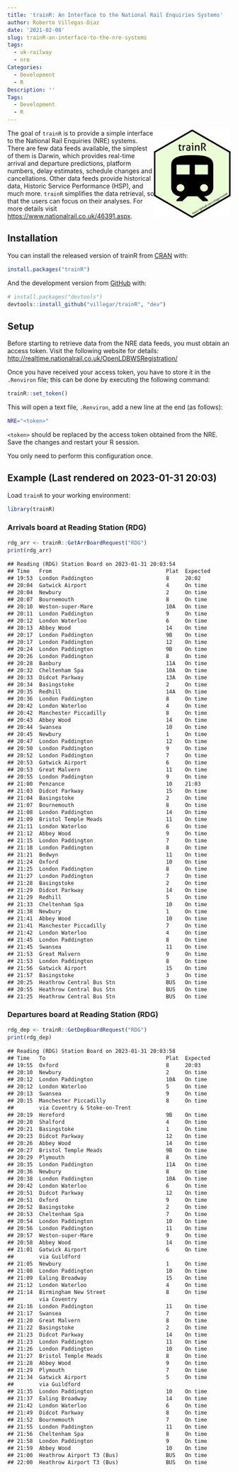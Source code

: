 ```yaml
---
title: 'trainR: An Interface to the National Rail Enquiries Systems'
author: Roberto Villegas-Diaz
date: '2021-02-08'
slug: trainR-an-interface-to-the-nre-systems
tags:
  - uk-railway
  - nre
Categories:
  - Development
  - R
Description: ''
Tags:
  - Development
  - R
---
```


<img src="https://raw.githubusercontent.com/villegar/trainR/main/inst/images/logo.png" alt="logo" align="right" height=200px/>

The goal of `trainR` is to provide a simple interface to the 
National Rail Enquiries (NRE) systems. There are few data feeds 
available, the simplest of them is Darwin, which provides real-time 
arrival and departure predictions, platform numbers, delay estimates, 
schedule changes and cancellations. Other data feeds provide historical 
data, Historic Service Performance (HSP), and much more. `trainR` 
simplifies the data retrieval, so that the users can focus on their 
analyses. For more details visit 
https://www.nationalrail.co.uk/46391.aspx.

## Installation

You can install the released version of trainR from [CRAN](https://CRAN.R-project.org) with:

``` r
install.packages("trainR")
```

And the development version from [GitHub](https://github.com/) with:

``` r
# install.packages("devtools")
devtools::install_github("villegar/trainR", "dev")
```

## Setup
Before starting to retrieve data from the NRE data feeds, you must obtain an access token. 
Visit the following website for details: http://realtime.nationalrail.co.uk/OpenLDBWSRegistration/

Once you have received your access token, you have to store it in the `.Renviron` file; this can be 
done by executing the following command:


```r
trainR::set_token()
```

This will open a text file, `.Renviron`, add a new line at the end (as follows):

```bash
NRE="<token>"
```

`<token>` should be replaced by the access token obtained from the NRE. Save the changes and restart 
your R session.

You only need to perform this configuration once.

## Example (Last rendered on 2023-01-31 20:03)

Load `trainR` to your working environment:

```r
library(trainR)
```

### Arrivals board at Reading Station (RDG)


```r
rdg_arr <- trainR::GetArrBoardRequest("RDG")
print(rdg_arr)
```

```
## Reading (RDG) Station Board on 2023-01-31 20:03:54
## Time   From                                    Plat  Expected
## 19:53  London Paddington                       8     20:02
## 20:04  Gatwick Airport                         4     On time
## 20:04  Newbury                                 2     On time
## 20:07  Bournemouth                             8     On time
## 20:10  Weston-super-Mare                       10A   On time
## 20:11  London Paddington                       9     On time
## 20:12  London Waterloo                         6     On time
## 20:13  Abbey Wood                              14    On time
## 20:17  London Paddington                       9B    On time
## 20:17  London Paddington                       12    On time
## 20:24  London Paddington                       9B    On time
## 20:26  London Paddington                       8     On time
## 20:28  Banbury                                 11A   On time
## 20:32  Cheltenham Spa                          10A   On time
## 20:33  Didcot Parkway                          13A   On time
## 20:34  Basingstoke                             2     On time
## 20:35  Redhill                                 14A   On time
## 20:36  London Paddington                       8     On time
## 20:42  London Waterloo                         4     On time
## 20:42  Manchester Piccadilly                   8     On time
## 20:43  Abbey Wood                              14    On time
## 20:44  Swansea                                 10    On time
## 20:45  Newbury                                 1     On time
## 20:47  London Paddington                       12    On time
## 20:50  London Paddington                       9     On time
## 20:52  London Paddington                       7     On time
## 20:53  Gatwick Airport                         6     On time
## 20:53  Great Malvern                           11    On time
## 20:55  London Paddington                       9     On time
## 21:00  Penzance                                10    21:03
## 21:03  Didcot Parkway                          15    On time
## 21:04  Basingstoke                             2     On time
## 21:07  Bournemouth                             8     On time
## 21:08  London Paddington                       14    On time
## 21:09  Bristol Temple Meads                    11    On time
## 21:11  London Waterloo                         6     On time
## 21:12  Abbey Wood                              9     On time
## 21:15  London Paddington                       7     On time
## 21:18  London Paddington                       8     On time
## 21:21  Bedwyn                                  11    On time
## 21:24  Oxford                                  10    On time
## 21:25  London Paddington                       8     On time
## 21:27  London Paddington                       7     On time
## 21:28  Basingstoke                             2     On time
## 21:29  Didcot Parkway                          14    On time
## 21:29  Redhill                                 5     On time
## 21:33  Cheltenham Spa                          10    On time
## 21:38  Newbury                                 1     On time
## 21:41  Abbey Wood                              10    On time
## 21:41  Manchester Piccadilly                   7     On time
## 21:42  London Waterloo                         4     On time
## 21:45  London Paddington                       8     On time
## 21:45  Swansea                                 11    On time
## 21:53  Great Malvern                           9     On time
## 21:53  London Paddington                       8     On time
## 21:56  Gatwick Airport                         15    On time
## 21:57  Basingstoke                             3     On time
## 20:25  Heathrow Central Bus Stn                BUS   On time
## 20:55  Heathrow Central Bus Stn                BUS   On time
## 21:25  Heathrow Central Bus Stn                BUS   On time
```

### Departures board at Reading Station (RDG)


```r
rdg_dep <- trainR::GetDepBoardRequest("RDG")
print(rdg_dep)
```

```
## Reading (RDG) Station Board on 2023-01-31 20:03:58
## Time   To                                      Plat  Expected
## 19:55  Oxford                                  8     20:03
## 20:10  Newbury                                 2     On time
## 20:12  London Paddington                       10A   On time
## 20:12  London Waterloo                         5     On time
## 20:13  Swansea                                 9     On time
## 20:15  Manchester Piccadilly                   8     On time
##        via Coventry & Stoke-on-Trent           
## 20:19  Hereford                                9B    On time
## 20:20  Shalford                                4     On time
## 20:21  Basingstoke                             1     On time
## 20:23  Didcot Parkway                          12    On time
## 20:26  Abbey Wood                              14    On time
## 20:27  Bristol Temple Meads                    9B    On time
## 20:29  Plymouth                                8     On time
## 20:35  London Paddington                       11A   On time
## 20:36  Newbury                                 8     On time
## 20:38  London Paddington                       10A   On time
## 20:42  London Waterloo                         6     On time
## 20:51  Didcot Parkway                          12    On time
## 20:51  Oxford                                  9     On time
## 20:52  Basingstoke                             2     On time
## 20:53  Cheltenham Spa                          7     On time
## 20:54  London Paddington                       10    On time
## 20:56  London Paddington                       11    On time
## 20:57  Weston-super-Mare                       9     On time
## 20:58  Abbey Wood                              14    On time
## 21:01  Gatwick Airport                         6     On time
##        via Guildford                           
## 21:05  Newbury                                 1     On time
## 21:08  London Paddington                       10    On time
## 21:09  Ealing Broadway                         15    On time
## 21:12  London Waterloo                         4     On time
## 21:14  Birmingham New Street                   8     On time
##        via Coventry                            
## 21:16  London Paddington                       11    On time
## 21:17  Swansea                                 7     On time
## 21:20  Great Malvern                           8     On time
## 21:22  Basingstoke                             2     On time
## 21:23  Didcot Parkway                          14    On time
## 21:23  London Paddington                       11    On time
## 21:26  London Paddington                       10    On time
## 21:27  Bristol Temple Meads                    8     On time
## 21:28  Abbey Wood                              9     On time
## 21:29  Plymouth                                7     On time
## 21:34  Gatwick Airport                         5     On time
##        via Guildford                           
## 21:35  London Paddington                       10    On time
## 21:37  Ealing Broadway                         14    On time
## 21:42  London Waterloo                         6     On time
## 21:49  Didcot Parkway                          8     On time
## 21:52  Bournemouth                             7     On time
## 21:55  London Paddington                       11    On time
## 21:56  Cheltenham Spa                          8     On time
## 21:58  London Paddington                       9     On time
## 21:59  Abbey Wood                              10    On time
## 21:00  Heathrow Airport T3 (Bus)               BUS   On time
## 22:00  Heathrow Airport T3 (Bus)               BUS   On time
```
